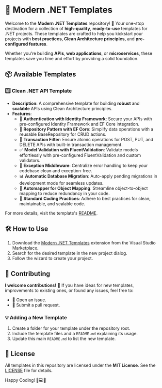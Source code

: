 # 🚀 Modern .NET Templates

Welcome to the **Modern .NET Templates** repository! 🎉 Your one-stop destination for a collection of **high-quality**, **ready-to-use** templates for .NET projects. These templates are crafted to help you kickstart your projects with **best practices**, **Clean Architecture principles**, and **pre-configured features**.  

Whether you're building **APIs**, **web applications**, or **microservices**, these templates save you time and effort by providing a solid foundation.

## 📦 Available Templates  

### 1️⃣ **Clean .NET API Template**
- **Description**: A comprehensive template for building **robust** and **scalable** APIs using Clean Architecture principles.  
- **Features**:  
  - 🔐 **Authentication with Identity Framework**: Secure your APIs with pre-configured Identity Framework and EF Core integration.  
  - 📂 **Repository Pattern with EF Core**: Simplify data operations with a reusable BaseRepository for CRUD actions.  
  - 🔄 **Transaction Filter**: Ensure atomic operations for POST, PUT, and DELETE APIs with built-in transaction management.  
  - ✅ **Model Validation with FluentValidation**: Validate models effortlessly with pre-configured FluentValidation and custom validators.  
  - 🛑 **Exception Middleware**: Centralize error handling to keep your codebase clean and exception-free.  
  - 📊 **Automatic Database Migration**: Auto-apply pending migrations in development mode for seamless updates.  
  - 🧩 **Automapper for Object Mapping**: Streamline object-to-object mapping to reduce redundancy in your code.  
  - 📏 **Standard Coding Practices**: Adhere to best practices for clean, maintainable, and scalable code.  

For more details, visit the template's [README](https://github.com/hembhagat99/Modern-NET-Templates/blob/master/Clean%20.NET%20API/README.md).  

## 🛠️ How to Use  
 
1. Download the [Modern .NET Templates](https://marketplace.visualstudio.com/items?itemName=hem-bhagat.ModernNETTemplates) extension from the Visual Studio Marketplace.  
2. Search for the desired template in the new project dialog.  
3. Follow the wizard to create your project.

## 🤝 Contributing  

**I welcome contributions!** 💙 If you have ideas for new templates, improvements to existing ones, or found any issues, feel free to:  
- 📝 Open an issue.  
- 🔄 Submit a pull request.  

### 💡 Adding a New Template  
1. Create a folder for your template under the repository root.  
2. Include the template files and a `README.md` explaining its usage.  
3. Update this main `README.md` to list the new template.

## 📜 License  

All templates in this repository are licensed under the **MIT License**. See the [LICENSE](./LICENSE) file for details.  

Happy Coding! 🚀💻✨  
